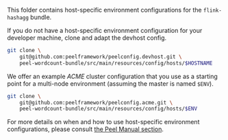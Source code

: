 This folder contains host-specific environment configurations for the `flink-hashagg` bundle.

If you do not have a host-specific environment configuration for your developer machine, clone and adapt the devhost config.

```bash
git clone \
    git@github.com:peelframework/peelconfig.devhost.git \
    peel-wordcount-bundle/src/main/resources/config/hosts/$HOSTNAME
```

We offer an example *ACME* cluster configuration that you use as a starting point for a multi-node environment (assuming the master is named `$ENV`).

```bash
git clone \
    git@github.com:peelframework/peelconfig.acme.git \
    peel-wordcount-bundle/src/main/resources/config/hosts/$ENV
```

For more details on when and how to use host-specific environment configurations, please consult [the Peel Manual section](http://peel-framework.org/manual/environment-configurations.html).